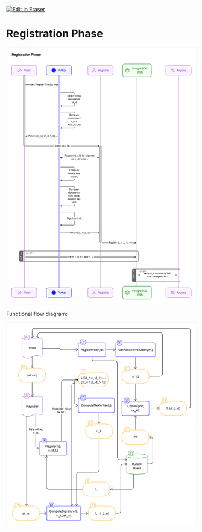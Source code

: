 <p><a target="_blank" href="https://app.eraser.io/workspace/Y02McXReKT9ixBjWymrJ" id="edit-in-eraser-github-link"><img alt="Edit in Eraser" src="https://firebasestorage.googleapis.com/v0/b/second-petal-295822.appspot.com/o/images%2Fgithub%2FOpen%20in%20Eraser.svg?alt=media&amp;token=968381c8-a7e7-472a-8ed6-4a6626da5501"></a></p>

# Registration Phase
![Registration](/.eraser/Y02McXReKT9ixBjWymrJ___lqrF2i07Z8W7Qv7K4pe5Hkyjfqc2___---figure---CwWaMXAOuPeObXRqo9O0I---figure---pub1HWFr6m6BbspRVL8Fow.png "Registration")

Functional flow diagram:

![Registration](/.eraser/Y02McXReKT9ixBjWymrJ___lqrF2i07Z8W7Qv7K4pe5Hkyjfqc2___---figure---xI3wtXM8DvgFdemSP9e55---figure---s8Upr0xWkc_Le5xSnFqoZg.png "Registration")




<!--- Eraser file: https://app.eraser.io/workspace/Y02McXReKT9ixBjWymrJ --->